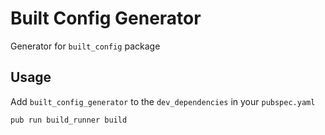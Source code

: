 # Built Config Generator

Generator for `built_config` package

## Usage

Add `built_config_generator` to the `dev_dependencies` in your `pubspec.yaml`

```
pub run build_runner build
```

